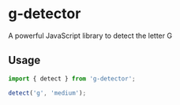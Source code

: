 # g-detector

A powerful JavaScript library to detect the letter G

## Usage

```js
import { detect } from 'g-detector';

detect('g', 'medium');
```
